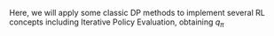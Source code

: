 Here, we will apply some classic DP methods to implement several RL concepts including Iterative Policy Evaluation, obtaining $q_\pi$
